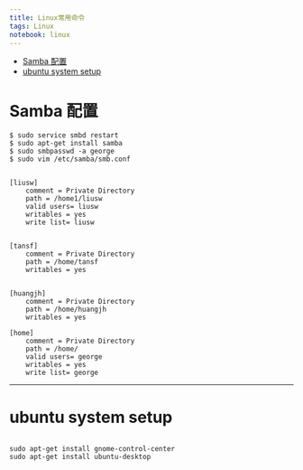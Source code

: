 ```yaml
--- 
title: Linux常用命令
tags: Linux
notebook: linux
---
```

<!-- MarkdownTOC -->

- [Samba 配置](#samba-配置)
- [ubuntu system setup](#ubuntu-system-setup)

<!-- /MarkdownTOC -->

# Samba 配置
	
    $ sudo service smbd restart
    $ sudo apt-get install samba
    $ sudo smbpasswd -a george
    $ sudo vim /etc/samba/smb.conf

```shell

[liusw]
    comment = Private Directory
    path = /home1/liusw
    valid users= liusw
    writables = yes
    write list= liusw


[tansf]
    comment = Private Directory
    path = /home/tansf
    writables = yes


[huangjh]
    comment = Private Directory
    path = /home/huangjh
    writables = yes

[home]
    comment = Private Directory
    path = /home/
    valid users= george
    writables = yes
    write list= george

```

***********

# ubuntu system setup

```shell

sudo apt-get install gnome-control-center
sudo apt-get install ubuntu-desktop

```